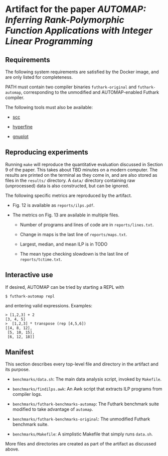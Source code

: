 # Artifact for the paper *AUTOMAP: Inferring Rank-Polymorphic Function Applications with Integer Linear Programming*

## Requirements

The following system requirements are satisfied by the Docker image,
and are only listed for completeness.

PATH must contain two compiler binaries `futhark-original` and
`futhark-automap`, corresponding to the unmodified and AUTOMAP-enabled
Futhark compiler.

The following tools must also be available:

* [scc](https://github.com/boyter/scc)

* [hyperfine](https://github.com/sharkdp/hyperfine)

* [gnuplot](http://gnuplot.info/)

## Reproducing experiments

Running `make` will reproduce the quantitative evaluation discussed in
Section 9 of the paper. This takes about TBD minutes on a modern
computer. The results are printed on the terminal as they come in, and
are also stored as files in the `results/` directory. A `data/`
directory containing raw (unprocessed) data is also constructed, but
can be ignored.

The following specific metrics are reproduced by the artifact.

* Fig. 12 is available as `reports/ilps.pdf`.

* The metrics on Fig. 13 are available in multiple files.

  * Number of programs and lines of code are in `reports/lines.txt`.

  * Change in maps is the last line of `reports/maps.txt`.

  * Largest, median, and mean ILP is in TODO

  * The mean type checking slowdown is the last line of
    `reports/tctime.txt`.

## Interactive use

If desired, AUTOMAP can be tried by starting a REPL with

```
$ futhark-automap repl
```

and entering valid expressions. Examples:

```
> [1,2,3] + 2
[3, 4, 5]
>  [1,2,3] * transpose (rep [4,5,6])
[[4, 8, 12],
 [5, 10, 15],
 [6, 12, 18]]
```

## Manifest

This section describes every top-level file and directory in the
artifact and its purpose.

* `benchmarks/data.sh`: The main data analysis script, invoked by `Makefile`.

* `benchmarks/findilps.awk`: An Awk script that extracts ILP programs from
  compiler logs.

* `benchmarks/futhark-benchmarks-automap`: The Futhark benchmark suite modified
  to take advantage of `automap`.

* `benchmarks/futhark-benchmarks-original`: The unmodified Futhark benchmark
  suite.

* `benchmarks/Makefile`: A simplistic Makefile that simply runs `data.sh`.

More files and directories are created as part of the artifact as
discussed above.

